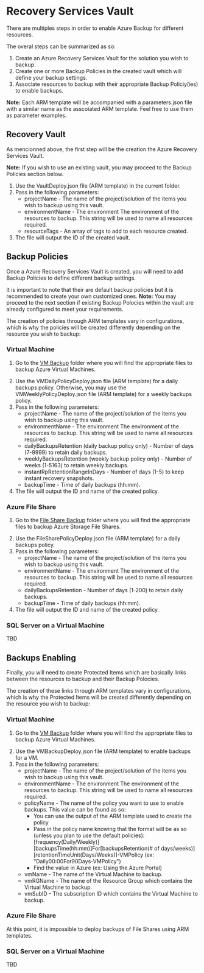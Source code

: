 <h1>Recovery Services Vault</h1>
<p>There are multiples steps in order to enable Azure Backup for different resources.</p>
<p>The overal steps can be summarized as so:</p>
<ol>
  <li>Create an Azure Recovery Services Vault for the solution you wish to backup.</li>
  <li>Create one or more Backup Policies in the created vault which will define your backup settings.</li>
  <li>Associate resources to backup with their appropriate Backup Policiy(ies) to enable backups.</li>
</ol>
<p><b>Note:</b> Each ARM template will be accompanied with a parameters.json file with a similar name as the asscoiated
  ARM template. Feel free to use them as parameter examples.</p>
<h2>Recovery Vault </h2>
<p>As mencionned above, the first step will be the creation the Azure Recovery Services Vault.</p>
<p><b>Note:</b> If you wish to use an existing vault, you may proceed to the Backup Policies section below.</p>
<ol>
  <li>Use the VaultDeploy.json file (ARM template) in the current folder.</li>
  <li>Pass in the following parameters:
    <ul>
      <li>projectName - The name of the project/solution of the items you wish to backup using this vault.</li>
      <li>environmentName - The environment The environment of the resources to backup. This string will be used to name
        all resources required.</li>
      <li>resourceTags - An array of tags to add to each resource created.</li>
    </ul>
  <li>The file will output the ID of the created vault.</li>
</ol>
<h2>Backup Policies</h2>
<p>Once a Azure Recovery Services Vault is created, you will need to add Backup Policies to define different backup
  settings.</p>
<p>It is important to note that their are default backup policies but it is recommended to create your own customized
  ones. <b>Note:</b> You may proceed to the next section if existing Backup Polocies within the vault are already
  configured to meet your requirements.</p>
<p>The creation of policies through ARM templates vary in configurations, which is why the policies will be created
  differently depending on the resource you wish to backup:</p>
<h3>Virtual Machine</h3>
<ol>
  <li>
    <p>Go to the
      <a
        href=https://github.com/CSPS-EFPC-IT/SysAdmins-ARMTemplates/tree/Recovery-Services-Vault-1/Recovery%20Services%20Vault/VM%20Backup>VM
        Backup</a> folder where you will find the appropriate files to backup Azure Virtual Machines.</p>
  </li>
  <li>Use the VMDailyPolicyDeploy.json file (ARM template) for a daily backups policy. Otherwise, you may use the
    VMWeeklyPolicyDeploy.json file (ARM template) for a weekly backups policy.</li>
  <li>Pass in the following parameters:
    <ul>
      <li>projectName - The name of the project/solution of the items you wish to backup using this vault.</li>
      <li>environmentName - The environment The environment of the resources to backup. This string will be used to name
        all resources required.</li>
      <li>dailyBackupsRetention (daily backup policy only) - Number of days (7-9999) to retain daily backups.</li>
      <li>weeklyBackupsRetention (weekly backup policy only) - Number of weeks (1-5163) to retain weekly backups.</li>
      <li>instantRpRetentionRangeInDays - Number of days (1-5) to keep instant recovery snapshots.</li>
      <li>backupTime - Time of daily backups (hh:mm).</li>
    </ul>
  </li>
  <li>The file will output the ID and name of the created policy.</li>
</ol>
<h3>Azure File Share</h3>
<ol>
  <li>
    <p>Go to the <a
        href="https://github.com/CSPS-EFPC-IT/SysAdmins-ARMTemplates/tree/Recovery-Services-Vault-1/Recovery%20Services%20Vault/Azure%20File%20Share%20Backup">File
        Share Backup</a> folder where you will find the appropriate files to backup Azure Storage File Shares.</p>
  </li>
  <li>Use the FileSharePolicyDeploy.json file (ARM template) for a daily backups policy.</li>
  <li>Pass in the following parameters:
    <ul>
      <li>projectName - The name of the project/solution of the items you wish to backup using this vault.</li>
      <li>environmentName - The environment The environment of the resources to backup. This string will be used to name
        all resources required.</li>
      <li>dailyBackupsRetention - Number of days (1-200) to retain daily backups.</li>
      <li>backupTime - Time of daily backups (hh:mm).</li>
    </ul>
  </li>
  <li>The file will output the ID and name of the created policy.</li>
</ol>
<h3>SQL Server on a Virtual Machine</h3>
<p>TBD</p>

<h2>Backups Enabling</h2>
<p>Finally, you will need to create Protected Items which are basically links between the resources to backup and their
  Backup Polocies.</p>
<p>The creation of these links through ARM templates vary in configurations, which is why the Protected Items will be
  created
  differently depending on the resource you wish to backup:</p>
<h3>Virtual Machine</h3>
<ol>
  <li>
    <p>Go to the
      <a
        href=https://github.com/CSPS-EFPC-IT/SysAdmins-ARMTemplates/tree/Recovery-Services-Vault-1/Recovery%20Services%20Vault/VM%20Backup>VM
        Backup</a> folder where you will find the appropriate files to backup Azure Virtual Machines.</p>
  </li>
  <li>Use the VMBackupDeploy.json file (ARM template) to enable backups for a VM.</li>
  <li>Pass in the following parameters:
    <ul>
      <li>projectName - The name of the project/solution of the items you wish to backup using this vault.</li>
      <li>environmentName - The environment The environment of the resources to backup. This string will be used to name
        all resources required.</li>
      <li>policyName - The name of the policy you want to use to enable backups. This value can be found as so:
        <ul>
          <li>You can use the output of the ARM
            template used to create the policy</li>
          <li>Pass in the policy name knowing that the format will be as so (unless you plan to use the default policies):
            [frequency(Daily/Weekly)][backupsTime(hh:mm)]For[backupsRetention(# of
            days/weeks)][retentionTimeUnit(Days/Weeks)]-VMPolicy (ex: "Daily00:00For90Days-VMPolicy")</li>
          <li>Find the value in Azure (ex: Using the Azure Portal)</li>
        </ul>
      </li>
      <li>vmName - The name of the Virtual Machine to backup.</li>
      <li>vmRGName - The name of the Resource Group which contains the Virtual Machine to backup.</li>
      <li>vmSubID - The subscription ID which contains the Virtual Machine to backup.</li>
    </ul>
  </li>
</ol>
<h3>Azure File Share</h3>
<p>At this point, it is impossible to deploy backups of File Shares using ARM templates.</p>
<!--<ol>
  <li>
    <p>Go to the <a
        href="https://github.com/CSPS-EFPC-IT/SysAdmins-ARMTemplates/tree/Recovery-Services-Vault-1/Recovery%20Services%20Vault/Azure%20File%20Share%20Backup">File
        Share Backup</a> folder where you will find the appropriate files to backup Azure Storage File Shares.</p>
  </li>
</ol>-->
<h3>SQL Server on a Virtual Machine</h3>
<p>TBD</p>